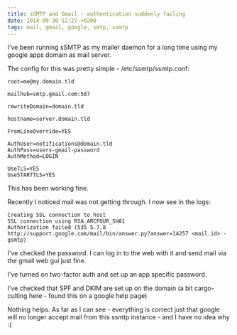 ```yaml
---
title: sSMTP and Gmail - authentication suddenly failing
date: 2014-09-30 12:27 +0200
tags: mail, gmail, google, smtp, ssmtp
---
```


I've been running sSMTP as my mailer daemon for a long time using my google apps domain as mail server.

The config for this was pretty simple - /etc/ssmtp/ssmtp.conf:

```
root=me@my.domain.tld

mailhub=smtp.gmail.com:587

rewriteDomain=domain.tld

hostname=server.domain.tld

FromLineOverride=YES

AuthUser=notifications@domain.tld
AuthPass=users-gmail-password
AuthMethod=LOGIN

UseTLS=YES
UseSTARTTLS=YES
```

This has been working fine.

Recently I noticed mail was not getting through. I now see in the logs:

```
Creating SSL connection to host
SSL connection using RSA_ARCFOUR_SHA1
Authorization failed (535 5.7.8 http://support.google.com/mail/bin/answer.py?answer=14257 <mail.id> - gsmtp)
```

I've checked the password. I can log in to the web with it and send mail via the gmail web gui just fine.

I've turned on two-factor auth and set up an app specific password.

I've checked that SPF and DKIM are set up on the domain (a bit cargo-culting here - found this on a google help page)

Nothing helps. As far as I can see - everything is correct just that google will no longer accept mail from this ssmtp instance - and I have no idea why :(


